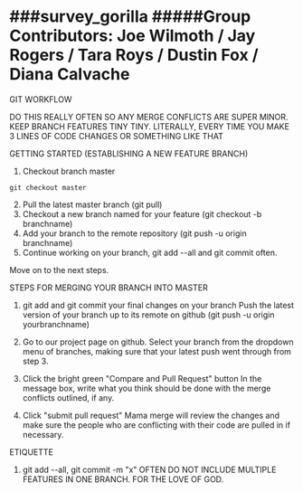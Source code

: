 ###survey_gorilla
#####Group Contributors: Joe Wilmoth / Jay Rogers / Tara Roys / Dustin Fox / Diana Calvache
==========================================================================================
GIT WORKFLOW

DO THIS REALLY OFTEN SO ANY MERGE CONFLICTS ARE SUPER MINOR. KEEP BRANCH FEATURES TINY TINY. LITERALLY, EVERY TIME YOU MAKE 3 LINES OF CODE CHANGES OR SOMETHING LIKE THAT

GETTING STARTED (ESTABLISHING A NEW FEATURE BRANCH)

1.  Checkout branch master 
  ```
  git checkout master
  ```
2. Pull the latest master branch (git pull)
3. Checkout a new branch named for your feature (git checkout -b branchname)
4. Add your branch to the remote repository (git push -u origin branchname)
5. Continue working on your branch, git add --all and git commit often.

Move on to the next steps.

STEPS FOR MERGING YOUR BRANCH INTO MASTER

1. git add and git commit your final changes on your branch
Push the latest version of your branch up to its remote on github (git push -u origin yourbranchname)

2. Go to our project page on github. Select your branch from the dropdown menu of branches, making sure that your latest push went through from step 3.

3. Click the bright green "Compare and Pull Request" button
In the message box, write what you think should be done with the merge conflicts outlined, if any.

4. Click "submit pull request"
Mama merge will review the changes and make sure the people who are conflicting with their code are pulled in if necessary.

ETIQUETTE

1. git add --all, git commit -m "x" OFTEN
DO NOT INCLUDE MULTIPLE FEATURES IN ONE BRANCH. FOR THE LOVE OF GOD.
